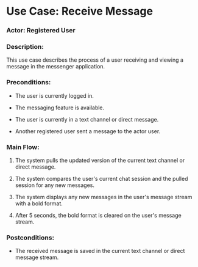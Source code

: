 # Use Case: Receive Message

### Actor: Registered User

### Description:
This use case describes the process of a user receiving and viewing a message in the messenger application.

### Preconditions:

-	The user is currently logged in.

-	The messaging feature is available.

-	The user is currently in a text channel or direct message.

-	Another registered user sent a message to the actor user. 

### Main Flow:

1.	The system pulls the updated version of the current text channel or direct message.

2.	The system compares the user's current chat session and the pulled session for any new messages.

3.	The system displays any new messages in the user's message stream with a bold format.

4.	After 5 seconds, the bold format is cleared on the user's message stream.

### Postconditions:

-	The received message is saved in the current text channel or direct message stream.